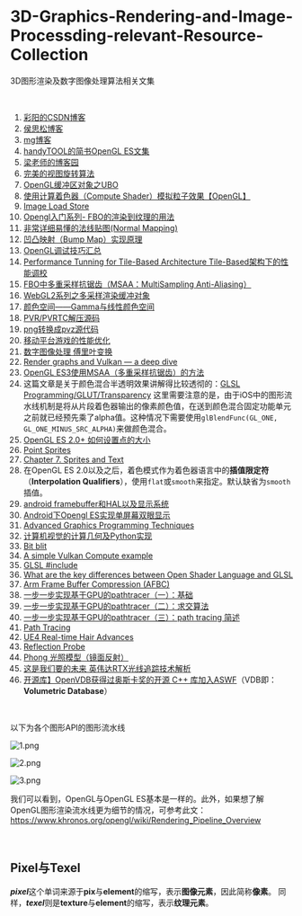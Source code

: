 # 3D-Graphics-Rendering-and-Image-Processding-relevant-Resource-Collection
3D图形渲染及数字图像处理算法相关文集

<br />

1. [彩阳的CSDN博客](http://blog.csdn.net/jiangcaiyang123/article/category/1246122)
1. [侯思松博客](http://blog.csdn.net/housisong)
1. [mg博客](https://www.cnblogs.com/minggoddess/)
1. [handyTOOL的简书OpenGL ES文集](https://www.jianshu.com/nb/11846847)
1. [梁老师的博客园](https://www.cnblogs.com/len3d/)
1. [完美的视图旋转算法](https://www.cnblogs.com/len3d/p/5530401.html)
1. [OpenGL缓冲区对象之UBO](https://blog.csdn.net/csxiaoshui/article/details/32101977)
1. [使用计算着色器（Compute Shader）模拟粒子效果【OpenGL】](https://blog.csdn.net/panda1234lee/article/details/70521910)
1. [Image Load Store](https://www.khronos.org/opengl/wiki/Image_Load_Store)
1. [Opengl入门系列- FBO的渲染到纹理的用法](https://blog.csdn.net/zangle260/article/details/40430929)
1. [非常详细易懂的法线贴图(Normal Mapping)](https://blog.csdn.net/qq_26900671/article/details/79048727)
1. [凹凸映射（Bump Map）实现原理](https://blog.csdn.net/archielau/article/details/9124341)
1. [OpenGL调试技巧汇总](https://blog.csdn.net/zjz520yy/article/details/83034140)
1. [Performance Tunning for Tile-Based Architecture Tile-Based架构下的性能调校](http://www.cnblogs.com/gameknife/p/3515714.html)
1. [FBO中多重采样抗锯齿（MSAA：MultiSampling Anti-Aliasing）](http://blog.csdn.net/pizi0475/article/details/7932915)
1. [WebGL2系列之多采样渲染缓冲对象](https://blog.csdn.net/netcy/article/details/95948811)
1. [颜色空间——Gamma与线性颜色空间](https://www.cnblogs.com/guanzz/p/7416821.html)
1. [PVR/PVRTC解压源码](https://github.com/Volcore/quickpvr)
1. [png转换成pvz源代码](https://github.com/cjhanson/PNGPOTimizer/tree/CCZ)
1. [移动平台游戏的性能优化](http://www.csdn.net/article/2015-05-27/2824785)
1. [数字图像处理 傅里叶变换](http://blog.csdn.net/zkp0601/article/details/41295283)
1. [Render graphs and Vulkan — a deep dive](http://themaister.net/blog/2017/08/15/render-graphs-and-vulkan-a-deep-dive/)
1. [OpenGL ES3使用MSAA（多重采样抗锯齿）的方法](https://www.cnblogs.com/zenny-chen/p/5058575.html)
1. 这篇文章是关于颜色混合半透明效果讲解得比较透彻的：[GLSL Programming/GLUT/Transparency](https://en.wikibooks.org/wiki/GLSL_Programming/GLUT/Transparency)
这里需要注意的是，由于iOS中的图形流水线机制是将从片段着色器输出的像素颜色值，在送到颜色混合固定功能单元之前就已经预先乘了alpha值。这种情况下需要使用`glBlendFunc(GL_ONE, GL_ONE_MINUS_SRC_ALPHA)`来做颜色混合。
1. [OpenGL ES 2.0+ 如何设置点的大小](https://gamedev.stackexchange.com/questions/11095/opengl-es-2-0-point-sprites-size)
1.  [Point Sprites](http://www.informit.com/articles/article.aspx?p=770639&seqNum=7)
1. [Chapter 7. Sprites and Text](https://www.oreilly.com/library/view/iphone-3d-programming/9781449388133/ch07.html)
1. 在OpenGL ES 2.0以及之后，着色模式作为着色器语言中的**插值限定符**（**Interpolation Qualifiers**），使用`flat`或`smooth`来指定。默认缺省为`smooth`插值。
1. [android framebuffer和HAL以及显示系统](https://blog.csdn.net/wanglongwang201209/article/details/12616197)
1. [Android下Opengl ES实现单屏幕双眼显示](https://blog.csdn.net/u011371324/article/details/68946779)
1. [Advanced Graphics Programming Techniques](https://www.opengl.org/archives/resources/code/samples/sig99/advanced99/notes/notes.html)
1. [计算机视觉的计算几何及Python实现](https://www.toutiao.com/a6637430623361303053)
1. [Bit blit](https://en.wikipedia.org/wiki/Bit_blit)
1. [A simple Vulkan Compute example](http://www.duskborn.com/posts/a-simple-vulkan-compute-example/)
1. [GLSL \#include](https://www.gamedev.net/forums/topic/316061-glsl-include/)
1. [What are the key differences between Open Shader Language and GLSL](https://stackoverflow.com/questions/46093694/what-are-the-key-differences-between-open-shader-language-and-glsl)
1. [Arm Frame Buffer Compression (AFBC)](https://developer.arm.com/architectures/media-architectures/afbc)
1. [一步一步实现基于GPU的pathtracer（一）：基础](https://www.cnblogs.com/time-flow1024/p/6943508.html)
1. [一步一步实现基于GPU的pathtracer（二）：求交算法](https://www.cnblogs.com/time-flow1024/p/6944203.html)
1. [一步一步实现基于GPU的pathtracer（三）：path tracing 简述](https://www.cnblogs.com/time-flow1024/p/9974702.html)
1. [Path Tracing](https://www.jianshu.com/p/428317cd522a)
1. [UE4 Real-time Hair Advances](https://www.fxguide.com/fxfeatured/ue4-real-time-hair-advances/)
1. [Reflection Probe](https://www.jianshu.com/p/585dd805c137)
1. [Phong 光照模型（镜面反射）](https://www.cnblogs.com/jqm304775992/p/4890634.html)
1. [这是我们要的未来 英伟达RTX光线追踪技术解析](https://www.toutiao.com/i6768787614779572743/)
1. [开源库】OpenVDB获得过奥斯卡奖的开源 C++ 库加入ASWF](https://www.cgspread.com/9867.html)（VDB即：**Volumetric Database**）

<br />

以下为各个图形API的图形流水线

![1.png](https://github.com/zenny-chen/3D-Graphics-Rendering-and-Image-Processding-relevant-Resource-Collection/blob/master/1.png)

![2.png](https://github.com/zenny-chen/3D-Graphics-Rendering-and-Image-Processding-relevant-Resource-Collection/blob/master/2.png)

![3.png](https://github.com/zenny-chen/3D-Graphics-Rendering-and-Image-Processding-relevant-Resource-Collection/blob/master/3.png)

我们可以看到，OpenGL与OpenGL ES基本是一样的。此外，如果想了解OpenGL图形渲染流水线更为细节的情况，可参考此文：https://www.khronos.org/opengl/wiki/Rendering_Pipeline_Overview

<br />

## Pixel与Texel

***pixel***这个单词来源于**pix**与**element**的缩写，表示**图像元素**，因此简称**像素**。
同样，***texel***则是**texture**与**element**的缩写，表示**纹理元素**。


